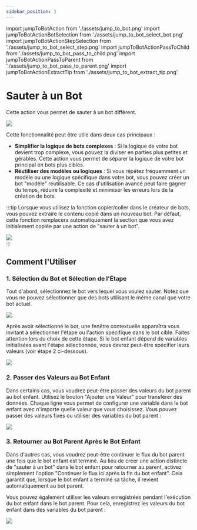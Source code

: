 ```yaml
---
sidebar_position: 3
---
```


import jumpToBotAction from './assets/jump_to_bot.png'
import jumpToBotActionBotSelection from './assets/jump_to_bot_select_bot.png'
import jumpToBotActionStepSelection from './assets/jump_to_bot_select_step.png'
import jumpToBotActionPassToChild from './assets/jump_to_bot_pass_to_child.png'
import jumpToBotActionPassToParent from './assets/jump_to_bot_pass_to_parent.png'
import jumpToBotActionExtractTip from './assets/jump_to_bot_extract_tip.png'

# Sauter à un Bot

Cette action vous permet de sauter à un bot différent.

<img src={jumpToBotAction} width={180} />

Cette fonctionnalité peut être utile dans deux cas principaux :

- **Simplifier la logique de bots complexes** : Si la logique de votre bot devient trop complexe, vous pouvez la diviser en parties plus petites et gérables. Cette action vous permet de séparer la logique de votre bot principal en bots plus ciblés.
- **Réutiliser des modèles ou logiques** : Si vous répétez fréquemment un modèle ou une logique spécifique dans votre bot, vous pouvez créer un bot "modèle" réutilisable. Ce cas d'utilisation avancé peut faire gagner du temps, réduire la complexité et minimiser les erreurs lors de la création de bots.

:::tip
Lorsque vous utilisez la fonction copier/coller dans le créateur de bots, vous pouvez extraire le contenu copié dans un nouveau bot. Par défaut, cette fonction remplacera automatiquement la section que vous avez initialement copiée par une action de "sauter à un bot".

<div class="text--center">
    <img src={jumpToBotActionExtractTip} width={500} />
</div>
:::

## Comment l'Utiliser

### 1. Sélection du Bot et Sélection de l'Étape

Tout d'abord, sélectionnez le bot vers lequel vous voulez sauter. Notez que vous ne pouvez sélectionner que des bots utilisant le même canal que votre bot actuel.

<div class="text--center">
    <img src={jumpToBotActionBotSelection} width={500} />
</div>

Après avoir sélectionné le bot, une fenêtre contextuelle apparaîtra vous invitant à sélectionner l'étape ou l'action spécifique dans le bot cible. Faites attention lors du choix de cette étape. Si le bot enfant dépend de variables initialisées avant l'étape sélectionnée, vous devrez peut-être spécifier leurs valeurs (voir étape 2 ci-dessous).

<div class="text--center">
    <img src={jumpToBotActionStepSelection} width={500} />
</div>

### 2. Passer des Valeurs au Bot Enfant

Dans certains cas, vous voudrez peut-être passer des valeurs du bot parent au bot enfant. Utilisez le bouton "Ajouter une Valeur" pour transférer des données. Chaque ligne vous permet de configurer une variable dans le bot enfant avec n'importe quelle valeur que vous choisissez. Vous pouvez passer des valeurs fixes ou utiliser des variables du bot parent :

<div class="text--center">
    <img src={jumpToBotActionPassToChild} width={500} />
</div>

### 3. Retourner au Bot Parent Après le Bot Enfant

Dans d'autres cas, vous voudrez peut-être continuer le flux du bot parent une fois que le bot enfant est terminé. Au lieu de créer une action distincte de "sauter à un bot" dans le bot enfant pour retourner au parent, activez simplement l'option "Continuer le flux ici après la fin du bot enfant". Cela garantit que, lorsque le bot enfant a terminé sa tâche, il revient automatiquement au bot parent.

Vous pouvez également utiliser les valeurs enregistrées pendant l'exécution du bot enfant dans le bot parent. Pour cela, enregistrez les valeurs du bot enfant dans des variables du bot parent :

<div class="text--center">
    <img src={jumpToBotActionPassToParent} width={500} />
</div>

